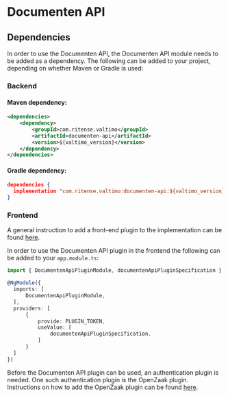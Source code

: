 # Documenten API

## Dependencies

In order to use the Documenten API, the Documenten API module needs to be added as a dependency. The
following can be added to your project, depending on whether Maven or Gradle is used:

### Backend

#### Maven dependency:
```xml
<dependencies>
    <dependency>
        <groupId>com.ritense.valtimo</groupId>
        <artifactId>documenten-api</artifactId>
        <version>${valtimo_version}</version>
    </dependency>
</dependencies>
```

#### Gradle dependency:
```json
dependencies {
  implementation "com.ritense.valtimo:documenten-api:${valtimo_version}"
}
```

### Frontend

A general instruction to add a front-end plugin to the implementation can be
found [here](../core/plugin.md#adding-a-front-end-plugin-to-the-implementation).

In order to use the Documenten API plugin in the frontend the following can be added to your `app.module.ts`:

```typescript
import { DocumentenApiPluginModule, documentenApiPluginSpecification } from '@valtimo/plugin';

@NgModule({
  imports: [
      DocumentenApiPluginModule,
  ],
  providers: [
      {
          provide: PLUGIN_TOKEN,
          useValue: [
              documentenApiPluginSpecification,
          ]
      }
  ]
})
```

Before the Documenten API plugin can be used, an authentication plugin is needed. One such authentication plugin is the
OpenZaak plugin. Instructions on how to add the OpenZaak plugin can be
found [here](openzaak.md).
